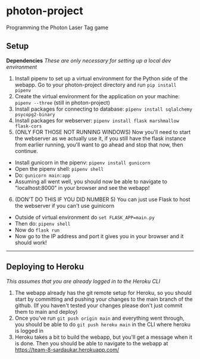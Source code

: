 # photon-project
Programming the Photon Laser Tag game
## Setup
**Dependencies**
*These are only necessary for setting up a local dev environment*
1) Install pipenv to set up a virtual environment for the Python side of the webapp. Go to your photon-project
directory and run `pip install pipenv`
2) Create the virtual environment for the application on your machine: `pipenv --three` (still in photon-project)
3) Install packages for connecting to database: `pipenv install sqlalchemy psycopg2-binary`
4) Install packages for webserver: `pipenv install flask marshmallow flask-cors`
5) (ONLY FOR THOSE NOT RUNNING WINDOWS) Now you'll need to start the webserver as we actually use it, if you still have the flask instance from earlier running,
  you'll want to go ahead and stop that now, then continue. 
  * Install gunicorn in the pipenv: `pipenv install gunicorn`
  * Open the pipenv shell: `pipenv shell`
  * Do: `gunicorn main:app`
  * Assuming all went well, you should now be able to navigate to "localhost:8000" in your browser and see the webapp!
6) (DON'T DO THIS IF YOU DID NUMBER 5) You can just use Flask to host the webserver if you can't use guinicorn
  * Outside of virtual environment do `set FLASK_APP=main.py`
  * Then do: `pipenv shell`
  * Now do `flask run`
  * Now go to the IP address and port it gives you in your browser and it should work!
***
## Deploying to Heroku
*This assumes that you are already logged in to the Heroku CLI*
1) The webapp already has the git remote setup for Heroku, so you should start by committing and pushing your changes to
  the main branch of the github. (If you haven't tested your changes please don't just commit them to main and deploy)
2) Once you've run `git push origin main` and everything went through, you should be able to do 
  `git push heroku main` in the CLI where heroku is logged in
3) Heroku takes a bit to build the webapp, but you'll get a message when it is done. Then you should be able to navigate
  to the webapp at https://team-8-sardaukar.herokuapp.com/
